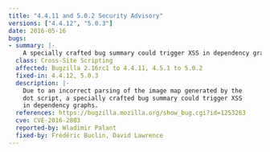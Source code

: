 ```yaml
---
title: "4.4.11 and 5.0.2 Security Advisory"
versions: ["4.4.12", "5.0.3"]
date: 2016-05-16
bugs:
- summary: |-
    A specially crafted bug summary could trigger XSS in dependency graphs.
  class: Cross-Site Scripting
  affected: Bugzilla 2.16rc1 to 4.4.11, 4.5.1 to 5.0.2
  fixed-in: 4.4.12, 5.0.3
  description: |-
    Due to an incorrect parsing of the image map generated by the
    dot script, a specially crafted bug summary could trigger XSS
    in dependency graphs.
  references: https://bugzilla.mozilla.org/show_bug.cgi?id=1253263
  cve: CVE-2016-2803
  reported-by: Wladimir Palant
  fixed-by: Frédéric Buclin, David Lawrence
---
```

